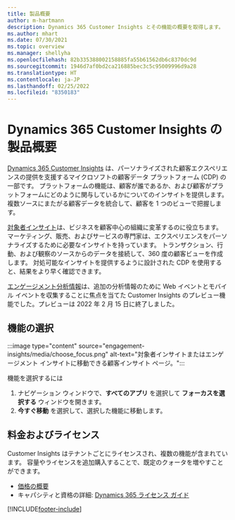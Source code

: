 ```yaml
---
title: 製品概要
author: m-hartmann
description: Dynamics 365 Customer Insights とその機能の概要を取得します。
ms.author: mhart
ms.date: 07/30/2021
ms.topic: overview
ms.manager: shellyha
ms.openlocfilehash: 82b335388002158885fa55b61562db6c8370dc9d
ms.sourcegitcommit: 1946d7af0bd2ca216885bec3c5c95009996d9a28
ms.translationtype: HT
ms.contentlocale: ja-JP
ms.lasthandoff: 02/25/2022
ms.locfileid: "8350183"
---
```

# <a name="product-overview-for-dynamics-365-customer-insights"></a>Dynamics 365 Customer Insights の製品概要

[Dynamics 365 Customer Insights](https://dynamics.microsoft.com/ai/customer-insights/) は、パーソナライズされた顧客エクスペリエンスの提供を支援するマイクロソフトの顧客データ プラットフォーム (CDP) の一部です。 プラットフォームの機能は、顧客が誰であるか、および顧客がプラットフォームにどのように関与しているかについてのインサイトを提供します。 複数ソースにまたがる顧客データを統合して、顧客を 1 つのビューで把握します。

[対象者インサイト](audience-insights/overview.md)は、ビジネスを顧客中心の組織に変革するのに役立ちます。 マーケティング、販売、およびサービスの専門家は、エクスペリエンスをパーソナライズするために必要なインサイトを持っています。 トランザクション、行動、および観察のソースからのデータを接続して、360 度の顧客ビューを作成します。 対処可能なインサイトを提供するように設計された CDP を使用すると、結果をより早く確認できます。 

[エンゲージメント分析情報](engagement-insights/overview.md)は、追加の分析情報のために Web イベントとモバイル イベントを収集することに焦点を当てた Customer Insights のプレビュー機能でした。プレビューは 2022 年 2 月 15 日に終了しました。
 
## <a name="choose-a-capability"></a>機能の選択

:::image type="content" source="engagement-insights/media/choose_focus.png" alt-text="対象者インサイトまたはエンゲージメント インサイトに移動できる顧客インサイト ページ。":::

機能を選択するには

1. ナビゲーション ウィンドウで、**すべてのアプリ** を選択して **フォーカスを選択する** ウィンドウを開きます。
1. **今すぐ移動** を選択して、選択した機能に移動します。

## <a name="pricing-and-licensing"></a>料金およびライセンス

Customer Insights はテナントごとにライセンスされ、複数の機能が含まれています。 容量やライセンスを追加購入することで、既定のクォータを増やすことができます。 
- [価格の概要](https://dynamics.microsoft.com/ai/customer-insights/pricing/)
- キャパシティと資格の詳細: [ Dynamics 365 ライセンス ガイド](https://go.microsoft.com/fwlink/?LinkId=866544)

[!INCLUDE[footer-include](includes/footer-banner.md)]